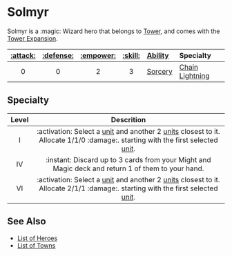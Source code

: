 # Solmyr

Solmyr is a :magic: Wizard hero that belongs to [Tower](../towns/tower.md), and comes with the [Tower Expansion](../content.md).

| [:attack:](../statistics/attack.md) | [:defense:](../statistics/defense.md) | [:empower:](../statistics/power.md) | [:skill:](../statistics/knowledge.md) | [Ability](../abilities.md) | Specialty |
| :---: | :---: | :---: | :---: | :--- | :--- |
| 0 | 0 | 2 | 3 | [Sorcery](../abilities/sorcery.md) | [Chain Lightning](#specialty) |


## Specialty

| Level | Descrition |
| :---: | :---: |
| Ⅰ | :activation: Select a [unit](../units.md) and another 2 [units](../units.md) closest to it. Allocate 1/1/0 :damage:. starting with the first selected [unit](../units.md). |
| Ⅳ | :instant: Discard up to 3 cards from your Might and Magic deck and return 1 of them to your hand. |
| Ⅵ | :activation: Select a [unit](../units.md) and another 2 [units](../units.md) closest to it. Allocate 2/1/1 :damage:. starting with the first selected [unit](../units.md). |


## See Also

- [List of Heroes](../heroes.md)
- [List of Towns](../towns.md)
